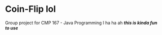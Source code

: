 # Coin-Flip lol
Group project for CMP 167 - Java Programming I ha ha ah 
***this is kinda fun to use***
